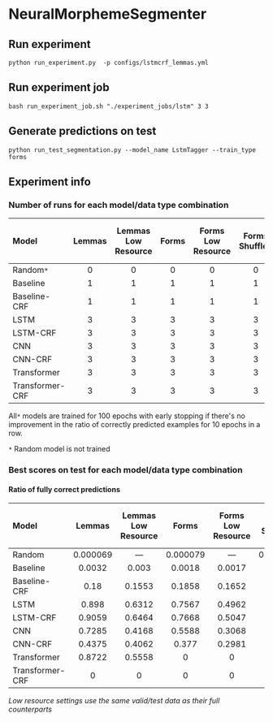 # NeuralMorphemeSegmenter

## Run experiment
```
python run_experiment.py  -p configs/lstmcrf_lemmas.yml
```

## Run experiment job

```
bash run_experiment_job.sh "./experiment_jobs/lstm" 3 3
```
## Generate predictions on test

```
python run_test_segmentation.py --model_name LstmTagger --train_type forms
```
## Experiment info

### Number of runs for each model/data type combination


|Model|Lemmas|Lemmas Low Resource|Forms|Forms Low Resource|Forms Shuffled|Forms Shuffled Low Resource|
|:---|:---:|:---:|:---:|:---:|:---:|---:|
|Random`*`|0|0|0|0|0|0|
|Baseline|1|1|1|1|1|1|
|Baseline-CRF|1|1|1|1|1|1|
|LSTM|3|3|3|3|3|3|
|LSTM-CRF|3|3|3|3|3|3|
|CNN|3|3|3|3|3|3|
|CNN-CRF|3|3|3|3|3|3|
|Transformer|3|3|3|3|3|3|
|Transformer-CRF|3|3|3|3|3|3|

All`*` models are trained for 100 epochs with early stopping if there's no improvement
in the ratio of correctly predicted examples for 10 epochs in a row.

`*` Random model is not trained

### Best scores on test for each model/data type combination
#### Ratio of fully correct predictions
|Model|Lemmas|Lemmas Low Resource|Forms|Forms Low Resource|Forms Shuffled|Forms Shuffled Low Resource|
|:---|:---:|:---:|:---:|:---:|:---:|---:|
|Random|0.000069|—|0.000079|—|0.000178|—|
|Baseline|0.0032|0.003|0.0018|0.0017|0.0019|0.0019|
|Baseline-CRF|0.18|0.1553|0.1858|0.1652|0.1853|0.1907|
|LSTM|0.898|0.6312|0.7567|0.4962|0.9936|0.777|
|LSTM-CRF|0.9059|0.6464|0.7668|0.5047|0.9938|0.7874|
|CNN|0.7285|0.4168|0.5588|0.3068|0.8816|0.5555|
|CNN-CRF|0.4375|0.4062|0.377|0.2981|0.1741|0.4544|
|Transformer|0.8722|0.5558|0|0|0|0|
|Transformer-CRF|0|0|0|0|0|0|

_Low resource settings use the same valid/test data as their full counterparts_ 